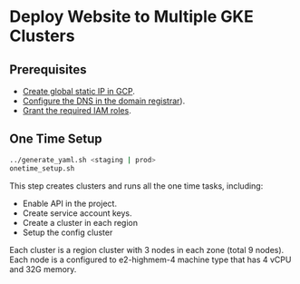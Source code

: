 # Deploy Website to Multiple GKE Clusters

## Prerequisites

- [Create global static IP in GCP](https://cloud.google.com/compute/docs/ip-addresses/reserve-static-external-ip-address#reserve_new_static).
- [Configure the DNS in the domain registrar](https://cloud.google.com/load-balancing/docs/ssl-certificates/google-managed-certs#update-dns)).
- [Grant the required IAM roles](https://cloud.google.com/anthos/multicluster-management/connect/prerequisites#grant_iam_roles).

## One Time Setup

```bash
../generate_yaml.sh <staging | prod>
onetime_setup.sh
```

This step creates clusters and runs all the one time tasks, including:

- Enable API in the project.
- Create service account keys.
- Create a cluster in each region
- Setup the config cluster

Each cluster is a region cluster with 3 nodes in each zone (total 9 nodes).
Each node is a configured to e2-highmem-4 machine type that has 4 vCPU and 32G memory.
